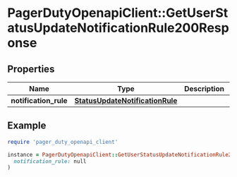 # PagerDutyOpenapiClient::GetUserStatusUpdateNotificationRule200Response

## Properties

| Name | Type | Description | Notes |
| ---- | ---- | ----------- | ----- |
| **notification_rule** | [**StatusUpdateNotificationRule**](StatusUpdateNotificationRule.md) |  |  |

## Example

```ruby
require 'pager_duty_openapi_client'

instance = PagerDutyOpenapiClient::GetUserStatusUpdateNotificationRule200Response.new(
  notification_rule: null
)
```

